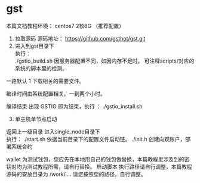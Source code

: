 # gst

本篇文档教程环境： centos7  2核8G （推荐配置）  
1.	拉取源码 源码地址： https://github.com/gsthot/gst.git
2.	进入到gst目录下    
执行：   
./gstio_build.sh
	因服务器配置不同，如因内存不足时。
可注释scripts/对应的系统的脚本里的检测。

一路默认 1 下载相关的需要文件。

编译时间由系统配置相关。一到两个小时。

编译结束 出现 GSTIO 即为结束，执行 ： ./gstio_install.sh

3.	单主机单节点启动

返回上一级目录  进入single_node目录下  
执行：
./start.sh  依据当前目录下的配置文件启动链。
./init.h    创建向观账户，部署系统合约

wallet 为测试钱包，您应先在本地用自己的钱包做替换，本篇教程里涉及到的密钥对均为测试教程所需，请自行替换。
启动脚本 执行路径请自行调整，本篇教程 源码的安放目录为 /work/....  请您按照您的路径，自行调整。
